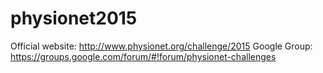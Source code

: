 # physionet2015

Official website: http://www.physionet.org/challenge/2015
Google Group: https://groups.google.com/forum/#!forum/physionet-challenges
